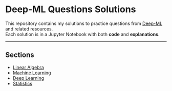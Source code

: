 # Deep-ML Questions Solutions

This repository contains my solutions to practice questions from [Deep-ML](https://deep-ml.com/) and related resources.  
Each solution is in a Jupyter Notebook with both **code** and **explanations**.

---

##  Sections
- [Linear Algebra](https://github.com/amrgaberM/deep-ml-questions/tree/main/linear%20algebra)
- [Machine Learning](machine_learning/README.md)  
- [Deep Learning](deep_learning/README.md)  
- [Statistics](statistics/README.md)  

